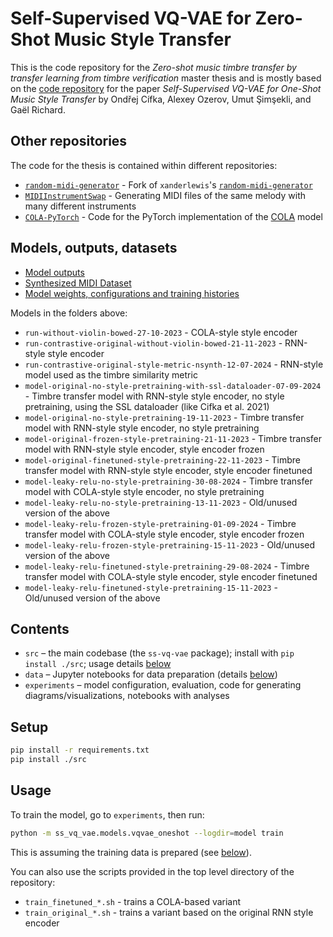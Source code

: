 Self-Supervised VQ-VAE for Zero-Shot Music Style Transfer
========================================================

This is the code repository for the *Zero-shot music timbre transfer by transfer learning from timbre verification* master thesis
and is mostly based on the [code repository](https://github.com/cifkao/ss-vq-vae) for the paper
*Self-Supervised VQ-VAE for One-Shot Music Style Transfer*
by Ondřej Cífka, Alexey Ozerov, Umut Şimşekli, and Gaël Richard.


Other repositories
------------------

The code for the thesis is contained within different repositories:

- [`random-midi-generator`](https://github.com/wojtekk23/random-midi-generator) - Fork of `xanderlewis`'s [`random-midi-generator`](https://github.com/xanderlewis/random-midi-generator)
- [`MIDIInstrumentSwap`](https://github.com/wojtekk23/MIDIInstrumentSwap) - Generating MIDI files of the same melody with many different instruments
- [`COLA-PyTorch`](https://github.com/wojtekk23/COLA-PyTorch) - Code for the PyTorch implementation of the [COLA](https://arxiv.org/abs/2010.10915) model

Models, outputs, datasets
-------------------------

- [Model outputs](https://drive.google.com/drive/folders/1VdM5QtXtb7ZUBPPnHEj3tRyP2NQBaZ2N?usp=sharing)
- [Synthesized MIDI Dataset](https://drive.google.com/drive/folders/1xDLJwC2hBSEuPHZwE634xvi8JZYL9RsB?usp=sharing)
- [Model weights, configurations and training histories](https://drive.google.com/drive/folders/1h64rJerW8LmXkDkKNK7WigqxRD4K7rXC?usp=sharing)

Models in the folders above:

- `run-without-violin-bowed-27-10-2023` - COLA-style style encoder
- `run-contrastive-original-without-violin-bowed-21-11-2023` - RNN-style style encoder
- `run-contrastive-original-style-metric-nsynth-12-07-2024` - RNN-style model used as the timbre similarity metric
- `model-original-no-style-pretraining-with-ssl-dataloader-07-09-2024` - Timbre transfer model with RNN-style style encoder, no style pretraining, using the SSL dataloader (like Cifka et al. 2021)
- `model-original-no-style-pretraining-19-11-2023` - Timbre transfer model with RNN-style style encoder, no style pretraining
- `model-original-frozen-style-pretraining-21-11-2023` - Timbre transfer model with RNN-style style encoder, style encoder frozen
- `model-original-finetuned-style-pretraining-22-11-2023` - Timbre transfer model with RNN-style style encoder, style encoder finetuned
- `model-leaky-relu-no-style-pretraining-30-08-2024` - Timbre transfer model with COLA-style style encoder, no style pretraining
- `model-leaky-relu-no-style-pretraining-13-11-2023` - Old/unused version of the above
- `model-leaky-relu-frozen-style-pretraining-01-09-2024` - Timbre transfer model with COLA-style style encoder, style encoder frozen
- `model-leaky-relu-frozen-style-pretraining-15-11-2023` - Old/unused version of the above
- `model-leaky-relu-finetuned-style-pretraining-29-08-2024` - Timbre transfer model with COLA-style style encoder, style encoder finetuned
- `model-leaky-relu-finetuned-style-pretraining-15-11-2023` - Old/unused version of the above


Contents
--------

- `src` – the main codebase (the `ss-vq-vae` package); install with `pip install ./src`; usage details [below](#Usage)
- `data` – Jupyter notebooks for data preparation (details [below](#Datasets))
- `experiments` – model configuration, evaluation, code for generating diagrams/visualizations, notebooks with analyses

Setup
-----

```sh
pip install -r requirements.txt
pip install ./src
```

Usage
-----

To train the model, go to `experiments`, then run:
```sh
python -m ss_vq_vae.models.vqvae_oneshot --logdir=model train
```
This is assuming the training data is prepared (see [below](#Datasets)).

You can also use the scripts provided in the top level directory of the repository:

- `train_finetuned_*.sh` - trains a COLA-based variant
- `train_original_*.sh` - trains a variant based on the original RNN style encoder
